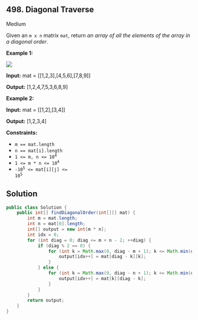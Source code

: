 ## 498\. Diagonal Traverse

Medium

Given an `m x n` matrix `mat`, return _an array of all the elements of the array in a diagonal order_.

**Example 1:**

![](https://assets.leetcode.com/uploads/2021/04/10/diag1-grid.jpg)

**Input:** mat = [[1,2,3],[4,5,6],[7,8,9]]

**Output:** [1,2,4,7,5,3,6,8,9]

**Example 2:**

**Input:** mat = [[1,2],[3,4]]

**Output:** [1,2,3,4]

**Constraints:**

*   `m == mat.length`
*   `n == mat[i].length`
*   <code>1 <= m, n <= 10<sup>4</sup></code>
*   <code>1 <= m * n <= 10<sup>4</sup></code>
*   <code>-10<sup>5</sup> <= mat[i][j] <= 10<sup>5</sup></code>

## Solution

```java
public class Solution {
    public int[] findDiagonalOrder(int[][] mat) {
        int m = mat.length;
        int n = mat[0].length;
        int[] output = new int[m * n];
        int idx = 0;
        for (int diag = 0; diag <= m + n - 2; ++diag) {
            if (diag % 2 == 0) {
                for (int k = Math.max(0, diag - m + 1); k <= Math.min(diag, n - 1); ++k) {
                    output[idx++] = mat[diag - k][k];
                }
            } else {
                for (int k = Math.max(0, diag - n + 1); k <= Math.min(diag, m - 1); ++k) {
                    output[idx++] = mat[k][diag - k];
                }
            }
        }
        return output;
    }
}
```